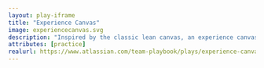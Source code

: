 ```yaml
---
layout: play-iframe
title: "Experience Canvas"
image: experiencecanvas.svg
description: "Inspired by the classic lean canvas, an experience canvas helps clarify what problem your project is trying to solve, the customer(s) you're solving it for, and what success looks like."
attributes: [practice]
realurl: https://www.atlassian.com/team-playbook/plays/experience-canvas 
---
```

